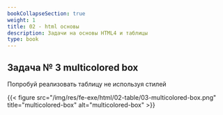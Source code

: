 ```yaml
---
bookCollapseSection: true
weight: 1
title: 02 - html основы 
description: Задачи на основы HTML4 и таблицы 
type: book 
---
```

## Задача № 3  multicolored box

Попробуй реализовать таблицу не используя стилей

{{< figure src="/img/res/fe-exe/html/02-table/03-multicolored-box.png" title="multicolored-box" alt="multicolored-box" >}}


